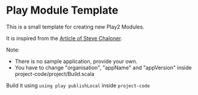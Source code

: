Play Module Template
====================

This is a small template for creating new Play2 Modules.

It is inspired from the [Article of Steve Chaloner]([http://www.objectify.be/wordpress/?p=363).

Note:
- There is no sample application, provide your own.
- You have to change "organisation", "appName" and "appVersion" inside project-code/project/Build.scala

Build it using `using play publishLocal` inside `project-code`
